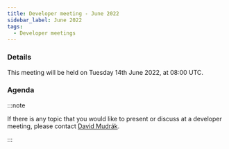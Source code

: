 ```yaml
---
title: Developer meeting - June 2022
sidebar_label: June 2022
tags:
  - Developer meetings
---
```


### Details

This meeting will be held on Tuesday 14th June 2022, at 08:00 UTC.

### Agenda

:::note

If there is any topic that you would like to present or discuss at a developer meeting, please contact [David Mudrák](https://moodle.org/user/profile.php?id=1601).

:::
